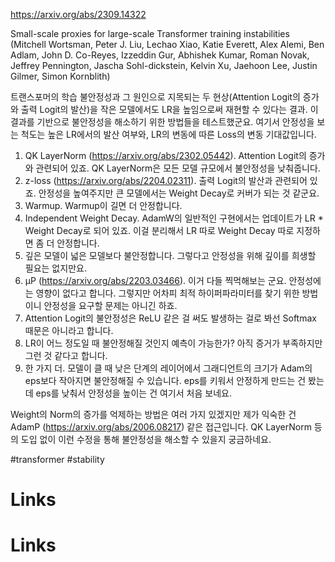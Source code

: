 https://arxiv.org/abs/2309.14322

Small-scale proxies for large-scale Transformer training instabilities (Mitchell Wortsman, Peter J. Liu, Lechao Xiao, Katie Everett, Alex Alemi, Ben Adlam, John D. Co-Reyes, Izzeddin Gur, Abhishek Kumar, Roman Novak, Jeffrey Pennington, Jascha Sohl-dickstein, Kelvin Xu, Jaehoon Lee, Justin Gilmer, Simon Kornblith)

트랜스포머의 학습 불안정성과 그 원인으로 지목되는 두 현상(Attention Logit의 증가와 출력 Logit의 발산)을 작은 모델에서도 LR을 높임으로써 재현할 수 있다는 결과. 이 결과를 기반으로 불안정성을 해소하기 위한 방법들을 테스트했군요. 여기서 안정성을 보는 척도는 높은 LR에서의 발산 여부와, LR의 변동에 따른 Loss의 변동 기대값입니다.

1. QK LayerNorm (https://arxiv.org/abs/2302.05442). Attention Logit의 증가와 관련되어 있죠. QK LayerNorm은 모든 모델 규모에서 불안정성을 낮춰줍니다.
2. z-loss (https://arxiv.org/abs/2204.02311). 출력 Logit의 발산과 관련되어 있죠. 안정성을 높여주지만 큰 모델에서는 Weight Decay로 커버가 되는 것 같군요.
3. Warmup. Warmup이 길면 더 안정합니다.
4. Independent Weight Decay. AdamW의 일반적인 구현에서는 업데이트가 LR * Weight Decay로 되어 있죠. 이걸 분리해서 LR 따로 Weight Decay 따로 지정하면 좀 더 안정합니다.
5. 깊은 모델이 넓은 모델보다 불안정합니다. 그렇다고 안정성을 위해 깊이를 희생할 필요는 없지만요.
6. μP (https://arxiv.org/abs/2203.03466). 이거 다들 찍먹해보는 군요. 안정성에는 영향이 없다고 합니다. 그렇지만 어차피 최적 하이퍼파라미터를 찾기 위한 방법이니 안정성을 요구할 문제는 아니긴 하죠.
7. Attention Logit의 불안정성은 ReLU 같은 걸 써도 발생하는 걸로 봐선 Softmax 때문은 아니라고 합니다.
8. LR이 어느 정도일 때 불안정해질 것인지 예측이 가능한가? 아직 증거가 부족하지만 그런 것 같다고 합니다.
9. 한 가지 더. 모델이 클 때 낮은 단계의 레이어에서 그래디언트의 크기가 Adam의 eps보다 작아지면 불안정해질 수 있습니다. eps를 키워서 안정하게 만드는 건 봤는데 eps를 낮춰서 안정성을 높이는 건 여기서 처음 보네요.

Weight의 Norm의 증가를 억제하는 방법은 여러 가지 있겠지만 제가 익숙한 건 AdamP (https://arxiv.org/abs/2006.08217) 같은 접근입니다. QK LayerNorm 등의 도입 없이 이런 수정을 통해 불안정성을 해소할 수 있을지 궁금하네요.

#transformer #stability

# Links

# Links

